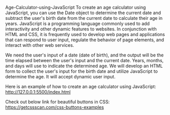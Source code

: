 Age-Calculator-using-JavaScript
To create an age calculator using JavaScript, you can use the Date object to determine the current date and subtract the user's birth date from the current date to calculate their age in years. JavaScript is a programming language commonly used to add interactivity and other dynamic features to websites. In conjunction with HTML and CSS, it is frequently used to develop web pages and applications that can respond to user input, regulate the behavior of page elements, and interact with other web services.

We need the user's input of a date (date of birth), and the output will be the time elapsed between the user's input and the current date. Years, months, and days will use to indicate the determined age. We will develop an HTML form to collect the user's input for the birth date and utilize JavaScript to determine the age. It will accept dynamic user input.

Here is an example of how to create an age calculator using JavaScript:
http://127.0.0.1:5500/index.html

Check out below link for beautiful buttons in CSS:
https://getcssscan.com/css-buttons-examples
